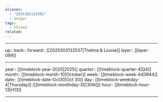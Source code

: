 ```yaml
---
aliases:
  - "2025303132501"
  - Gengar
tags:
  - thread
related:
---
```




***

up:: 
back:: 
forward:: [[2025303132537|Thelma & Louise]]
layer:: [[layer-099]]

***

year:: [[timeblock-year-2025|2025]]
quarter:: [[timeblock-quarter-4|Q4]]
month:: [[timeblock-month-10|October]]
week:: [[timeblock-week-44|W44]]
date:: [[timeblock-date-Oct30|Oct 30]]
day:: [[timeblock-weekday-4|Thursday]] ([[timeblock-monthday-30|30th]])
hour:: [[timeblock-hour-13|H13]]

***
